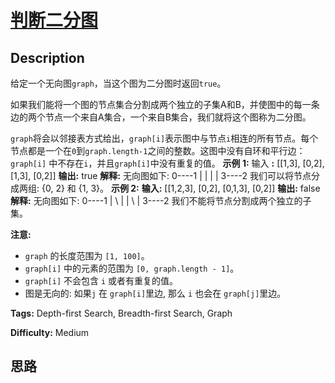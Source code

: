 # [判断二分图][title]

## Description

给定一个无向图`graph`，当这个图为二分图时返回`true`。

如果我们能将一个图的节点集合分割成两个独立的子集A和B，并使图中的每一条边的两个节点一个来自A集合，一个来自B集合，我们就将这个图称为二分图。

`graph`将会以邻接表方式给出，`graph[i]`表示图中与节点`i`相连的所有节点。每个节点都是一个在`0`到`graph.length-1`之间的整数。这图中没有自环和平行边：
`graph[i]` 中不存在`i`，并且`graph[i]`中没有重复的值。
                **示例 1:**    输入 **:** [[1,3], [0,2], [1,3], [0,2]]    **输出:** true    **解释:**     无向图如下:    0----1    |    |    |    |    3----2    我们可以将节点分成两组: {0, 2} 和 {1, 3}。                    **示例 2:**    **输入:** [[1,2,3], [0,2], [0,1,3], [0,2]]    **输出:** false    **解释:**     无向图如下:    0----1    | \  |    |  \ |    3----2    我们不能将节点分割成两个独立的子集。    

**注意:**

  * `graph` 的长度范围为 `[1, 100]`。
  * `graph[i]` 中的元素的范围为 `[0, graph.length - 1]`。
  * `graph[i]` 不会包含 `i` 或者有重复的值。
  * 图是无向的: 如果`j` 在 `graph[i]`里边, 那么 `i` 也会在 `graph[j]`里边。


**Tags:** Depth-first Search, Breadth-first Search, Graph

**Difficulty:** Medium

## 思路

[title]: https://leetcode-cn.com/problems/is-graph-bipartite
